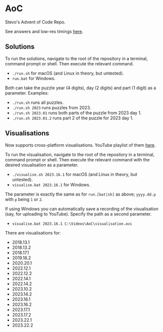 # AoC

Stevo's Advent of Code Repo.

See answers and low-res timings [here](results.md).

## Solutions

To run the solutions, navigate to the root of the repository in a terminal, command prompt or shell. Then execute the relevant command.

- `./run.sh` for macOS (and Linux in theory, but untested).
- `run.bat` for Windows.

Both can take the puzzle year (4 digits), day (2 digits) and part (1 digit) as a parameter. Examples:

- `./run.sh` runs all puzzles.
- `./run.sh 2023` runs puzzles from 2023.
- `./run.sh 2023.01` runs both parts of the puzzle from 2023 day 1.
- `./run.sh 2023.01.2` runs part 2 of the puzzle for 2023 day 1.

## Visualisations

Now supports cross-platform visualisations. YouTube playlist of them [here](https://www.youtube.com/playlist?list=PLBtwzTaAY-IWq6Mi1nvwsphMTw-HU13eM).

To run the visualisation, navigate to the root of the repository in a terminal, command prompt or shell. 
Then execute the relevant command with the desired visualisation as a parameter.

- `./visualise.sh 2023.16.1` for macOS (and Linux in theory, but untested).
- `visualise.bat 2023.16.1` for Windows.

The parameter is exactly the same as for `run.[bat|sh]` as above; `yyyy.dd.p` with `p` being `1` or `2`.

If using Windows you can automatically save a recording of the visualisation (say, for uploading to YouTube). Specify the path as a second parameter.

- `visualise.bat 2023.16.1 C:\Videos\AoC\visualisation.avi`

There are visualisations for:

- 2018.13.1
- 2018.13.2
- 2018.17.1
- 2019.18.2
- 2020.20.1
- 2022.12.1
- 2022.12.2
- 2022.14.1
- 2022.14.2
- 2023.10.2
- 2023.14.2
- 2023.16.1
- 2023.16.2
- 2023.17.1
- 2023.17.2
- 2023.22.1
- 2023.22.2
